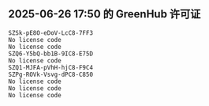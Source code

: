 ## 2025-06-26 17:50 的 GreenHub 许可证
```
SZSk-pE8O-eDoV-LcC8-7FF3
No license code
No license code
SZQ6-Y5bQ-bb1B-9IC8-E75D
No license code
SZQ1-MJFA-pVhH-hjC8-F9C4
SZPg-ROVk-Vsvg-dPC8-C850
No license code
No license code
No license code
```

